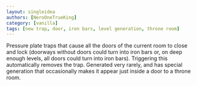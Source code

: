 ```yaml
---
layout: singleidea
authors: [NeroOneTrueKing]
category: [vanilla]
tags: [new trap, door, iron bars, level generation, throne room]
---
```

Pressure plate traps that cause all the doors of the current room to close and lock (doorways without doors could turn into iron bars or, on deep enough levels, all doors could turn into iron bars). Triggering this automatically removes the trap. Generated very rarely, and has special generation that occasionally makes it appear just inside a door to a throne room.
